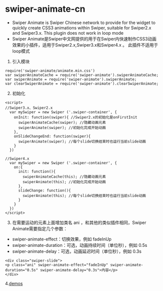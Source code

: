 # swiper-animate-cn
- Swiper Animate is Swiper Chinese network to provide for the widget to quickly create CSS3 animations within Swiper, suitable for Swiper2.x and Swiper3.x. This plugin does not work in loop mode
- Swiper Animate是Swiper中文网提供的用于在Swiper内快速制作CSS3动画效果的小插件，适用于Swiper2.x,Swiper3.x和Swiper4.x 。
此插件不适用于loop模式

1. 引入模块
```
require('swiper-animate/animate.min.css')
var swiperAnimateCache = require('swiper-animate').swiperAnimateCache;
var swiperAnimate = require('swiper-animate').swiperAnimate;
var clearSwiperAnimate = require('swiper-animate').clearSwiperAnimate;
```
2. 初始化
```
<script>        
//Swiper3.x、Swiper2.x
  var mySwiper = new Swiper ('.swiper-container', {
    onInit: function(swiper){ //Swiper2.x的初始化是onFirstInit
      swiperAnimateCache(swiper); //隐藏动画元素 
      swiperAnimate(swiper); //初始化完成开始动画
    }, 
    onSlideChangeEnd: function(swiper){ 
      swiperAnimate(swiper); //每个slide切换结束时也运行当前slide动画
    } 
  }) 

//Swiper4.x
  var mySwiper = new Swiper ('.swiper-container', {
    on:{
      init: function(){
        swiperAnimateCache(this); //隐藏动画元素 
        swiperAnimate(this); //初始化完成开始动画
      }, 
      slideChange: function(){ 
        swiperAnimate(this); //每个slide切换结束时也运行当前slide动画
      } 
    }
  })        
</script>
  ```

3. 在需要运动的元素上面增加类名  ani   ，和其他的类似插件相同，Swiper Animate需要指定几个参数：
- swiper-animate-effect：切换效果，例如 fadeInUp 
- swiper-animate-duration：可选，动画持续时间（单位秒），例如 0.5s
- swiper-animate-delay：可选，动画延迟时间（单位秒），例如 0.3s
```
<div class="swiper-slide">
<p class="ani" swiper-animate-effect="fadeInUp" swiper-animate-duration="0.5s" swiper-animate-delay="0.3s">内容</p>
</div>
```
4.[demos](http://www.swiper.com.cn/usage/animate/index.html)
